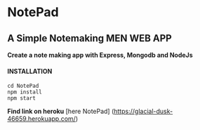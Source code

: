 #  NotePad

## A Simple Notemaking MEN WEB APP
**Create a note making app with Express, Mongodb and NodeJs**

#### INSTALLATION
```
cd NotePad 
npm install
npm start
```
**Find link on heroku** [here NotePad] (https://glacial-dusk-46659.herokuapp.com/)

